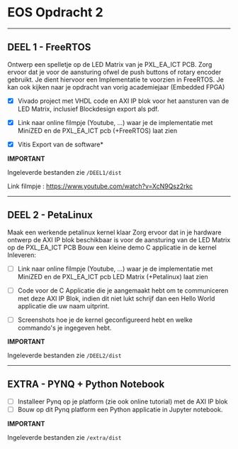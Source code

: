# EOS Opdracht 2

---

## DEEL 1 - FreeRTOS

Ontwerp een spelletje op de LED Matrix van je PXL_EA_ICT PCB. Zorg ervoor dat je voor de aansturing ofwel de push buttons of rotary encoder gebruikt. Je dient hiervoor een Implementatie te voorzien in FreeRTOS. Je kan ook kijken naar je opdracht van vorig academiejaar (Embedded FPGA)

 - [x] Vivado project met VHDL code en AXI IP blok voor het aansturen van de LED Matrix, inclusief Blockdesign export als pdf.

 - [x] Link naar online filmpje (Youtube, …) waar je de implementatie met MiniZED en de PXL_EA_ICT pcb (+FreeRTOS) laat zien


 - [x] Vitis Export van de software*

**IMPORTANT**

Ingeleverde bestanden zie `/DEEL1/dist`

Link filmpje : <https://www.youtube.com/watch?v=XcN9Qsz2rkc>

---

## DEEL 2 - PetaLinux

Maak een werkende petalinux kernel klaar
Zorg ervoor dat in je hardware ontwerp de AXI IP blok beschikbaar is voor de aansturing van de LED Matrix op de  PXL_EA_ICT PCB
Bouw een kleine demo C applicatie in de kernel
Inleveren:

- [ ] Link naar online filmpje (Youtube, …) waar je de implementatie met MiniZED en de PXL_EA_ICT pcb LED Matrix (+Petalinux) laat zien
  
- [ ] Code voor de C Applicatie die je aangemaakt hebt om te communiceren met deze AXI IP Blok, indien dit niet lukt schrijf dan een Hello World applicatie die uw naam uitprint.
  
- [ ] Screenshots hoe je de kernel geconfigureerd hebt en welke commando's je ingegeven hebt.

**IMPORTANT**

Ingeleverde bestanden zie `/DEEL2/dist`

---

## EXTRA - PYNQ + Python Notebook

- [ ] Installeer Pynq op je platform (zie ook online tutorial) met de AXI IP blok
- [ ] Bouw op dit Pynq platform een Python applicatie in Jupyter notebook.

**IMPORTANT**

Ingeleverde bestanden zie `/extra/dist`
